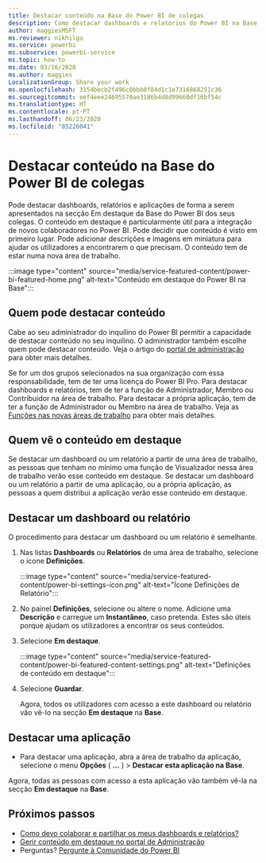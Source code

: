 ```yaml
---
title: Destacar conteúdo na Base do Power BI de colegas
description: Como destacar dashboards e relatórios do Power BI na Base do Power BI para colegas na sua organização.
author: maggiesMSFT
ms.reviewer: nikhilga
ms.service: powerbi
ms.subservice: powerbi-service
ms.topic: how-to
ms.date: 03/16/2020
ms.author: maggies
LocalizationGroup: Share your work
ms.openlocfilehash: 3154becb2f496c0bbb0f84d1c1e7316868251c36
ms.sourcegitcommit: eef4eee24695570ae3186b4d8d99660df16bf54c
ms.translationtype: HT
ms.contentlocale: pt-PT
ms.lasthandoff: 06/23/2020
ms.locfileid: "85226041"
---
```

# <a name="feature-content-on-colleagues-power-bi-home-page"></a>Destacar conteúdo na Base do Power BI de colegas

Pode destacar dashboards, relatórios e aplicações de forma a serem apresentados na secção Em destaque da Base do Power BI dos seus colegas. O conteúdo em destaque é particularmente útil para a integração de novos colaboradores no Power BI. Pode decidir que conteúdo é visto em primeiro lugar. Pode adicionar descrições e imagens em miniatura para ajudar os utilizadores a encontrarem o que precisam. O conteúdo tem de estar numa nova área de trabalho.

:::image type="content" source="media/service-featured-content/power-bi-featured-home.png" alt-text="Conteúdo em destaque do Power BI na Base":::

## <a name="who-can-feature-content"></a>Quem pode destacar conteúdo

Cabe ao seu administrador do inquilino do Power BI permitir a capacidade de destacar conteúdo no seu inquilino. O administrador também escolhe quem pode destacar conteúdo. Veja o artigo do [portal de administração](../admin/service-admin-portal.md#featured-content) para obter mais detalhes.

Se for um dos grupos selecionados na sua organização com essa responsabilidade, tem de ter uma licença do Power BI Pro. Para destacar dashboards e relatórios, tem de ter a função de Administrador, Membro ou Contribuidor na área de trabalho. Para destacar a própria aplicação, tem de ter a função de Administrador ou Membro na área de trabalho. Veja as [Funções nas novas áreas de trabalho](service-new-workspaces.md#roles-in-the-new-workspaces) para obter mais detalhes.

## <a name="who-sees-featured-content"></a>Quem vê o conteúdo em destaque

Se destacar um dashboard ou um relatório a partir de uma área de trabalho, as pessoas que tenham no mínimo uma função de Visualizador nessa área de trabalho verão esse conteúdo em destaque. Se destacar um dashboard ou um relatório a partir de uma aplicação, ou a própria aplicação, as pessoas a quem distribui a aplicação verão esse conteúdo em destaque.

## <a name="feature-a-dashboard-or-report"></a>Destacar um dashboard ou relatório

O procedimento para destacar um dashboard ou um relatório é semelhante.

1. Nas listas **Dashboards** ou **Relatórios** de uma área de trabalho, selecione o ícone **Definições**.

    :::image type="content" source="media/service-featured-content/power-bi-settings-icon.png" alt-text="Ícone Definições de Relatório":::

2. No painel **Definições**, selecione ou altere o nome. Adicione uma **Descrição** e carregue um **Instantâneo**, caso pretenda. Estes são úteis porque ajudam os utilizadores a encontrar os seus conteúdos.

3. Selecione **Em destaque**.

    :::image type="content" source="media/service-featured-content/power-bi-featured-content-settings.png" alt-text="Definições de conteúdo em destaque":::

4. Selecione **Guardar**.

    Agora, todos os utilizadores com acesso a este dashboard ou relatório vão vê-lo na secção **Em destaque** na **Base**.

## <a name="feature-an-app"></a>Destacar uma aplicação

- Para destacar uma aplicação, abra a área de trabalho da aplicação, selecione o menu **Opções** ( **...** ) > **Destacar esta aplicação na Base**.

Agora, todas as pessoas com acesso a esta aplicação vão também vê-la na secção **Em destaque** na **Base**.

## <a name="next-steps"></a>Próximos passos

* [Como devo colaborar e partilhar os meus dashboards e relatórios?](../collaborate-share/service-how-to-collaborate-distribute-dashboards-reports.md)
* [Gerir conteúdo em destaque no portal de Administração](../admin/service-admin-portal.md#manage-featured-content)
* Perguntas? [Pergunte à Comunidade do Power BI](https://community.powerbi.com/)
